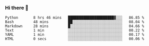### Hi there 👋

<!--START_SECTION:waka-->

```text
Python       8 hrs 46 mins   █████████████████████▓░░░   86.85 %
Bash         48 mins         ██░░░░░░░░░░░░░░░░░░░░░░░   08.04 %
Markdown     28 mins         █░░░░░░░░░░░░░░░░░░░░░░░░   04.66 %
Text         1 min           ░░░░░░░░░░░░░░░░░░░░░░░░░   00.22 %
YAML         1 min           ░░░░░░░░░░░░░░░░░░░░░░░░░   00.17 %
HTML         0 secs          ░░░░░░░░░░░░░░░░░░░░░░░░░   00.06 %
```

<!--END_SECTION:waka-->

